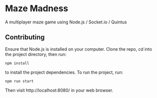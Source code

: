 Maze Madness
============
A multiplayer maze game using Node.js / Socket.io / Quintus

Contributing
------------
Ensure that Node.js is installed on your computer. Clone the repo, cd into the project directory, then run:

    npm install

to install the project dependencies. To run the project, run:

    npm run start

Then visit http://localhost:8080/ in your web browser.
